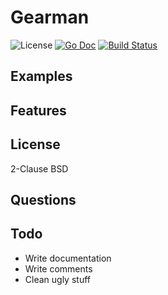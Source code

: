# Gearman

![License](http://img.shields.io/badge/license-Simplified_BSD-blue.svg?style=flat) [![Go Doc](http://img.shields.io/badge/godoc-gearman-blue.svg?style=flat)](http://godoc.org/github.com/nathanaelle/gearman) [![Build Status](https://travis-ci.org/nathanaelle/gearman.svg?branch=master)](https://travis-ci.org/nathanaelle/gearman)

## Examples

## Features

## License

2-Clause BSD

## Questions

## Todo

  * Write documentation
  * Write comments
  * Clean ugly stuff
